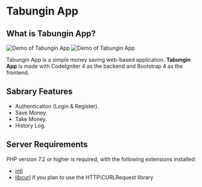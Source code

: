 # Tabungin App

## What is Tabungin App?
![Demo of Tabungin App](https://ik.imagekit.io/bcdeh9gg1p3/Screenshot_from_2020-12-20_16-52-28_1__nUyIYeIWv6T.png)
![Demo of Tabungin App](https://ik.imagekit.io/bcdeh9gg1p3/Screenshot_from_2020-12-20_16-52-59_1__GZlvg9nTm.png)

Tabungin App is a simple money saving web-based application. **Tabungin App** is made with CodeIgniter 4 as the backend and Bootstrap 4 as the frontend.

## Sabrary Features
* Authentication (Login & Register).
* Save Money.
* Take Money.
* History Log.

## Server Requirements

PHP version 7.2 or higher is required, with the following extensions installed: 

- [intl](http://php.net/manual/en/intl.requirements.php)
- [libcurl](http://php.net/manual/en/curl.requirements.php) if you plan to use the HTTP\CURLRequest library
